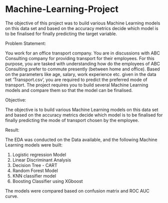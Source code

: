 # Machine-Learning-Project
The objective of this project was to build various Machine Learning models on this data set and based on the accuracy metrics decide which model is to be finalised for finally predicting the target variable.

Problem Statement:

You work for an office transport company. You are in discussions with ABC Consulting company for providing transport for their employees. For this purpose, you are tasked with understanding how do the employees of ABC Consulting prefer to commute presently (between home and office). Based on the parameters like age, salary, work experience etc. given in the data set ‘Transport.csv’, you are required to predict the preferred mode of transport. The project requires you to build several Machine Learning models and compare them so that the model can be finalised.

Objective:

The objective is to build various Machine Learning models on this data set and based on the accuracy metrics decide which model is to be finalised for finally predicting the mode of transport chosen by the employee.

Result:

The EDA was conducted on the Data available, and the following Machine Learning models were built:

1. Logistic regression Model
2. Linear Discriminant Analysis
3. Decision Tree - CART
4. Random Forest Model
5. KNN classifier model
6. Boosting Classifier using XGboost

The models were compared based on confusion matrix and ROC AUC curve.
